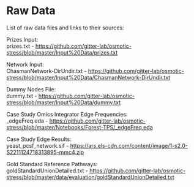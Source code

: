 # Raw Data

List of raw data files and links to their sources:

Prizes Input:  
prizes.txt - https://github.com/gitter-lab/osmotic-stress/blob/master/Input%20Data/prizes.txt

Network Input:  
ChasmanNetwork-DirUndir.txt - https://github.com/gitter-lab/osmotic-stress/blob/master/Input%20Data/ChasmanNetwork-DirUndir.txt

Dummy Nodes File:  
dummy.txt - https://github.com/gitter-lab/osmotic-stress/blob/master/Input%20Data/dummy.txt

Case Study Omics Integrator Edge Frequencies:  
_edgeFreq.eda - https://github.com/gitter-lab/osmotic-stress/blob/master/Notebooks/Forest-TPS/_edgeFreq.eda

Case Study Edge Results:  
yeast_pcsf_network.sif - https://ars.els-cdn.com/content/image/1-s2.0-S2211124718313895-mmc4.zip

Gold Standard Reference Pathways:  
goldStandardUnionDetailed.txt - https://github.com/gitter-lab/osmotic-stress/blob/master/data/evaluation/goldStandardUnionDetailed.txt
